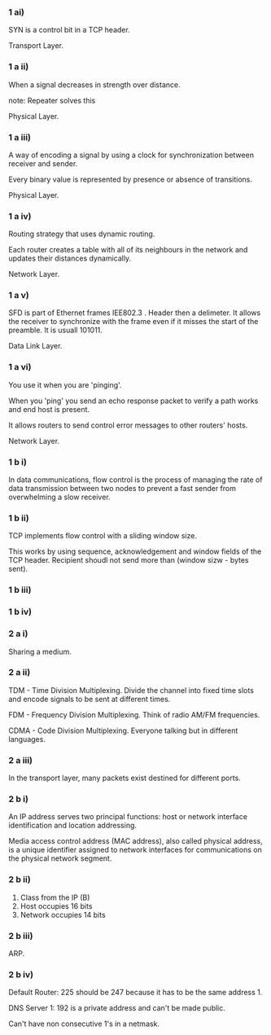 ### 1 ai)

SYN is a control bit in a TCP header.

Transport Layer.

### 1 a ii)

When a signal decreases in strength over distance.

note: Repeater solves this

Physical Layer.

### 1 a iii)

A way of encoding a signal by using a clock for synchronization between receiver and sender.

Every binary value is represented by presence or absence of transitions. 

Physical Layer.

### 1 a iv)

Routing strategy that uses dynamic routing.

Each router creates a table with all of its neighbours in the network and updates their distances dynamically.

Network Layer.

### 1 a v)

SFD is part of Ethernet frames IEE802.3 . Header then a delimeter. It allows the receiver to synchronize with the frame even if it misses the start of the preamble. It is usuall 101011.

Data Link Layer.

### 1 a vi)

You use it when you are 'pinging'.

When you 'ping' you send an echo response packet to verify a path works and end host is present.

It allows routers to send control error messages to other routers' hosts.

Network Layer.

### 1 b i)

In data communications, flow control is the process of managing the rate of data transmission between two nodes to prevent a fast sender from overwhelming a slow receiver.

### 1 b ii)

TCP implements flow control with a sliding window size.

This works by using sequence, acknowledgement and window fields of the TCP header. Recipient shoudl not send more than (window sizw - bytes sent).


### 1 b iii)

### 1 b iv)

### 2 a i)

Sharing a medium.

### 2 a ii)

TDM - Time Division Multiplexing. Divide the channel into fixed time slots and encode signals to be sent at different times.

FDM - Frequency Division Multiplexing. Think of radio AM/FM frequencies.

CDMA - Code Division Multiplexing. Everyone talking but in different languages. 

### 2  a iii)

In the transport layer, many packets exist destined for different ports. 

### 2 b i)

An IP address serves two principal functions: host or network interface identification and location addressing.

Media access control address (MAC address), also called physical address, is a unique identifier assigned to network interfaces for communications on the physical network segment. 

### 2 b ii)

1. Class from the IP (B) 
2. Host occupies 16 bits
3. Network occupies 14 bits

### 2 b iii)

ARP.

### 2 b iv)

Default Router: 225 should be 247 because it has to be the same address 1.

DNS Server 1: 192 is a private address and can't be made public.

Can't have non consecutive 1's in a netmask.











